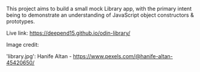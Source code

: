 This project aims to build a small mock Library app, with the primary intent being to demonstrate an understanding of JavaScript object constructors & prototypes.

Live link: https://deepend15.github.io/odin-library/

Image credit: 

'library.jpg': Hanife Altan - https://www.pexels.com/@hanife-altan-45420650/

